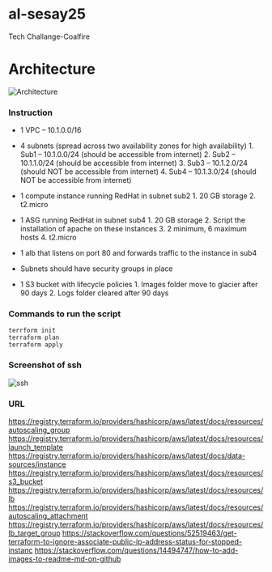 # al-sesay25
Tech Challange-Coalfire
# Architecture
![Architecture](./images/architecture.png)

### Instruction

-	1 VPC – 10.1.0.0/16

-	4 subnets (spread across two availability zones for high availability)
        1. Sub1 – 10.1.0.0/24 (should be accessible from internet)
        2. Sub2 – 10.1.1.0/24 (should be accessible from internet)
        3. Sub3 – 10.1.2.0/24 (should NOT be accessible from internet)
        4. Sub4 – 10.1.3.0/24 (should NOT be accessible from internet)

-	1 compute instance running RedHat in subnet sub2
        1. 20 GB storage
        2. t2.micro

-	1 ASG running RedHat in subnet sub4 
        1. 20 GB storage
        2. Script the installation of apache on these instances
        3. 2 minimum, 6 maximum hosts
        4. t2.micro

-	1 alb that listens on port 80 and forwards traffic to the instance in sub4

-	Subnets should have security groups in place

-	1 S3 bucket with lifecycle policies
        1. Images folder move to glacier after 90 days
        2. Logs folder cleared after 90 days

### Commands to run the script
```
terrform init
terraform plan
terraform apply
```

### Screenshot of ssh 
![ssh](./images/ssh-image.png)

### URL
https://registry.terraform.io/providers/hashicorp/aws/latest/docs/resources/autoscaling_group
https://registry.terraform.io/providers/hashicorp/aws/latest/docs/resources/launch_template
https://registry.terraform.io/providers/hashicorp/aws/latest/docs/data-sources/instance
https://registry.terraform.io/providers/hashicorp/aws/latest/docs/resources/s3_bucket
https://registry.terraform.io/providers/hashicorp/aws/latest/docs/resources/lb
https://registry.terraform.io/providers/hashicorp/aws/latest/docs/resources/autoscaling_attachment
https://registry.terraform.io/providers/hashicorp/aws/latest/docs/resources/lb_target_group
https://stackoverflow.com/questions/52519463/get-terraform-to-ignore-associate-public-ip-address-status-for-stopped-instanc
https://stackoverflow.com/questions/14494747/how-to-add-images-to-readme-md-on-github
